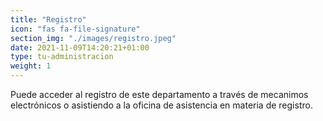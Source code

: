```yaml
---
title: "Registro"
icon: "fas fa-file-signature"
section_img: "./images/registro.jpeg"
date: 2021-11-09T14:20:21+01:00
type: tu-administracion
weight: 1
---
```

Puede acceder al registro de este departamento a través de mecanimos electrónicos o asistiendo a la oficina de asistencia en materia de registro.